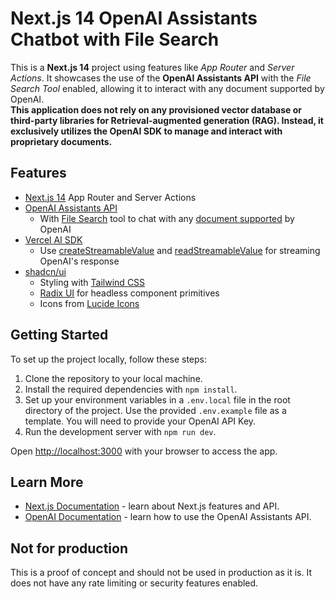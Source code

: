 # Next.js 14 OpenAI Assistants Chatbot with File Search

This is a **Next.js 14** project using features like _App Router_ and _Server Actions_. It showcases the use of the **OpenAI Assistants API** with the _File Search Tool_ enabled, allowing it to interact with any document supported by OpenAI.  
**This application does not rely on any provisioned vector database or third-party libraries for Retrieval-augmented generation (RAG). Instead, it exclusively utilizes the OpenAI SDK to manage and interact with proprietary documents.**

## Features

- [Next.js 14](https://nextjs.org) App Router and Server Actions
- [OpenAI Assistants API](https://platform.openai.com/docs/assistants/overview)
  - With [File Search](https://platform.openai.com/docs/assistants/tools/file-search) tool to chat with any [document supported](https://platform.openai.com/docs/assistants/tools/file-search/supported-files) by OpenAI
- [Vercel AI SDK](https://sdk.vercel.ai/docs)
  - Use [createStreamableValue](https://sdk.vercel.ai/docs/api-reference/generative-ui/create-streamable-value) and [readStreamableValue](https://github.com/vercel/ai/pull/1114) for streaming OpenAI's response
- [shadcn/ui](https://ui.shadcn.com)
  - Styling with [Tailwind CSS](https://tailwindcss.com)
  - [Radix UI](https://radix-ui.com) for headless component primitives
  - Icons from [Lucide Icons](https://lucide.dev/)

## Getting Started

To set up the project locally, follow these steps:

1. Clone the repository to your local machine.
2. Install the required dependencies with `npm install`.
3. Set up your environment variables in a `.env.local` file in the root directory of the project. Use the provided `.env.example` file as a template. You will need to provide your OpenAI API Key.
4. Run the development server with `npm run dev`.

Open [http://localhost:3000](http://localhost:3000) with your browser to access the app.

## Learn More

- [Next.js Documentation](https://nextjs.org/docs) - learn about Next.js features and API.
- [OpenAI Documentation](https://platform.openai.com/docs/assistants/overview) - learn how to use the OpenAI Assistants API.

## Not for production

This is a proof of concept and should not be used in production as it is. It does not have any rate limiting or security features enabled.
